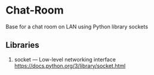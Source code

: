 # Chat-Room
Base for a chat room on LAN using Python library sockets

## Libraries 
1.  socket — Low-level networking interface
    https://docs.python.org/3/library/socket.html




